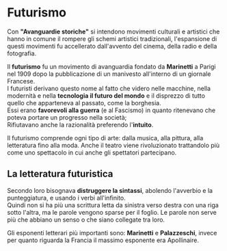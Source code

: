 # Futurismo

Con **"Avanguardie storiche"** si intendono movimenti culturali e artistici che hanno in comune il rompere gli schemi artistici tradizionali, l'espansione di questi movimenti fu
accellerato dall'avvento del cinema, della radio e della fotografia.

Il **futurismo** fu un movimento di avanguardia fondato da **Marinetti** a Parigi nel 1909 dopo la pubblicazione di un manivesto all'interno di un giornale Francese. \
I futuristi derivano questo nome al fatto che videro nelle macchine, nella modernità e nella **tecnologia il futuro del mondo** e il disprezzo di tutto quello che apparteneva al passato, come la borghesia. \
Essi erano **favorevoli alla guerra** (e al Fascismo) in quanto ritenevano che poteva portare un progresso nella società; \
Rifiutavano anche la razionalità preferendo l'**intuito**.

Il futurismo comprende ogni tipo di arte: dalla musica, alla pittura, alla letteratura fino alla moda. Anche il teatro viene rivoluzionato trattandolo più come uno spettacolo in cui anche gli spettatori partecipano.

## La letteratura futuristica

Secondo loro bisognava **distruggere la sintassi**, abolendo l'avverbio e la punteggiatura, e usando i verbi all'infinito. \
Quindi non si ha più una scrittura letta da sinistra verso destra con una riga sotto l'altra, ma le parole vengono sparse per il foglio.
Le parole non serve più che abbiano un senso o che siano collegate tra loro.

Gli esponenti letterari più importanti sono: **Marinetti** e **Palazzeschi**, invece per quanto riguarda la Francia il massimo esponente era Apollinaire.
